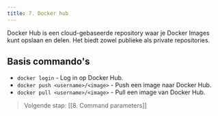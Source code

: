 ```yaml
---
title: 7. Docker hub
---
```

Docker Hub is een cloud-gebaseerde repository waar je Docker Images kunt opslaan en delen. Het biedt zowel publieke als private repositories.
## Basis commando's
- `docker login` - Log in op Docker Hub.
- `docker push <username>/<image>` - Push een image naar Docker Hub.
- `docker pull <username>/<image>` - Pull een image van Docker Hub.

> Volgende stap: [[8. Command parameters]]